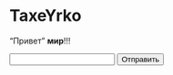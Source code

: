 <!DOCTYPE>	
# TaxeYrko
<head>
<title># TaxeYrko</title>
</head>

<body>
  <p><q>Привет</q> <b>мир</b>!!!</p>
<form name="search">
    <input type="text" name="key"></input>
    <input type="submit" name="send" value="Отправить" />
</form>
<script>
function sendForm(e){
     
    // получаем значение поля key
    var keyBox = document.search.key;
    var val = keyBox.value;
    if(val.length>5){
        alert("Недопустимая длина строки");
        e.preventDefault();
    }   
    else
        alert("Отправка разрешена");
}
 
var sendButton = document.search.send;
sendButton.addEventListener("click", sendForm);
</script>
